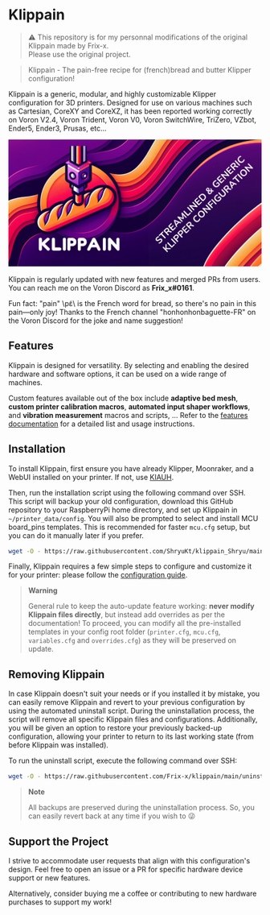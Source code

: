 # Klippain

> :warning: This repository is for my personnal modifications of the original Klippain made by Frix-x.<br>
> Please use the original project.

> Klippain - The pain-free recipe for (french)bread and butter Klipper configuration!

Klippain is a generic, modular, and highly customizable Klipper configuration for 3D printers. Designed for use on various machines such as Cartesian, CoreXY and CoreXZ, it has been reported working correctly on Voron V2.4, Voron Trident, Voron V0, Voron SwitchWire, TriZero, VZbot, Ender5, Ender3, Prusas, etc...

![Klippain](./docs/klippain.png)

Klippain is regularly updated with new features and merged PRs from users. You can reach me on the Voron Discord as **Frix_x#0161**.

Fun fact: "pain" \pɛ̃\ is the French word for bread, so there's no pain in this pain—only joy! Thanks to the French channel "honhonhonbaguette-FR" on the Voron Discord for the joke and name suggestion!


## Features

Klippain is designed for versatility. By selecting and enabling the desired hardware and software options, it can be used on a wide range of machines.

Custom features available out of the box include **adaptive bed mesh**, **custom printer calibration macros**, **automated input shaper workflows**, and **vibration measurement** macros and scripts, ... Refer to the [features documentation](./docs/features.md) for a detailed list and usage instructions.


## Installation

To install Klippain, first ensure you have already Klipper, Moonraker, and a WebUI installed on your printer. If not, use [KIAUH](https://github.com/th33xitus/kiauh).

Then, run the installation script using the following command over SSH. This script will backup your old configuration, download this GitHub repository to your RaspberryPi home directory, and set up Klippain in `~/printer_data/config`. You will also be prompted to select and install MCU board_pins templates. This is recommended for faster `mcu.cfg` setup, but you can do it manually later if you prefer.

```bash
wget -O - https://raw.githubusercontent.com/ShryuKt/klippain_Shryu/main/install.sh | bash
```

Finally, Klippain requires a few simple steps to configure and customize it for your printer: please follow the [configuration guide](./docs/configuration.md).

  > **Warning**
  >
  > General rule to keep the auto-update feature working: **never modify Klippain files directly**, but instead add overrides as per the documentation! To proceed, you can modify all the pre-installed templates in your config root folder (`printer.cfg`, `mcu.cfg`, `variables.cfg` and `overrides.cfg`) as they will be preserved on update.


## Removing Klippain

In case Klippain doesn't suit your needs or if you installed it by mistake, you can easily remove Klippain and revert to your previous configuration by using the automated uninstall script. During the uninstallation process, the script will remove all specific Klippain files and configurations. Additionally, you will be given an option to restore your previously backed-up configuration, allowing your printer to return to its last working state (from before Klippain was installed).

To run the uninstall script, execute the following command over SSH:

```bash
wget -O - https://raw.githubusercontent.com/Frix-x/klippain/main/uninstall.sh | bash
```

  > **Note**
  >
  > All backups are preserved during the uninstallation process. So, you can easily revert back at any time if you wish to :stuck_out_tongue_winking_eye:


## Support the Project

I strive to accommodate user requests that align with this configuration's design. Feel free to open an issue or a PR for specific hardware device support or new features.

Alternatively, consider buying me a coffee or contributing to new hardware purchases to support my work!